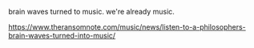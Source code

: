brain waves turned to music. we're already music.

https://www.theransomnote.com/music/news/listen-to-a-philosophers-brain-waves-turned-into-music/
